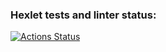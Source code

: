 ### Hexlet tests and linter status:
[![Actions Status](https://github.com/Programistic/layout-designer-project-lvl2/workflows/hexlet-check/badge.svg)](https://github.com/Programistic/layout-designer-project-lvl2/actions)